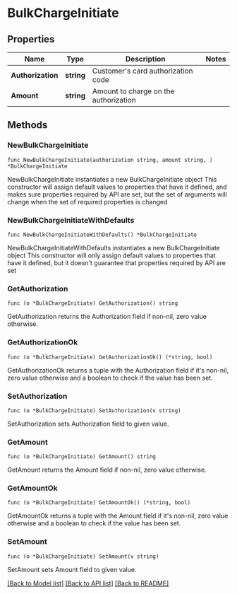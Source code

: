 # BulkChargeInitiate

## Properties

Name | Type | Description | Notes
------------ | ------------- | ------------- | -------------
**Authorization** | **string** | Customer&#39;s card authorization code | 
**Amount** | **string** | Amount to charge on the authorization | 

## Methods

### NewBulkChargeInitiate

`func NewBulkChargeInitiate(authorization string, amount string, ) *BulkChargeInitiate`

NewBulkChargeInitiate instantiates a new BulkChargeInitiate object
This constructor will assign default values to properties that have it defined,
and makes sure properties required by API are set, but the set of arguments
will change when the set of required properties is changed

### NewBulkChargeInitiateWithDefaults

`func NewBulkChargeInitiateWithDefaults() *BulkChargeInitiate`

NewBulkChargeInitiateWithDefaults instantiates a new BulkChargeInitiate object
This constructor will only assign default values to properties that have it defined,
but it doesn't guarantee that properties required by API are set

### GetAuthorization

`func (o *BulkChargeInitiate) GetAuthorization() string`

GetAuthorization returns the Authorization field if non-nil, zero value otherwise.

### GetAuthorizationOk

`func (o *BulkChargeInitiate) GetAuthorizationOk() (*string, bool)`

GetAuthorizationOk returns a tuple with the Authorization field if it's non-nil, zero value otherwise
and a boolean to check if the value has been set.

### SetAuthorization

`func (o *BulkChargeInitiate) SetAuthorization(v string)`

SetAuthorization sets Authorization field to given value.


### GetAmount

`func (o *BulkChargeInitiate) GetAmount() string`

GetAmount returns the Amount field if non-nil, zero value otherwise.

### GetAmountOk

`func (o *BulkChargeInitiate) GetAmountOk() (*string, bool)`

GetAmountOk returns a tuple with the Amount field if it's non-nil, zero value otherwise
and a boolean to check if the value has been set.

### SetAmount

`func (o *BulkChargeInitiate) SetAmount(v string)`

SetAmount sets Amount field to given value.



[[Back to Model list]](../README.md#documentation-for-models) [[Back to API list]](../README.md#documentation-for-api-endpoints) [[Back to README]](../README.md)



